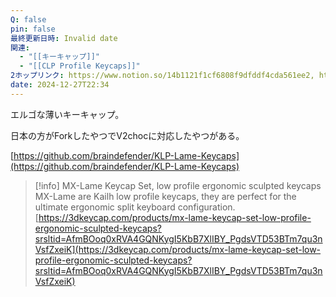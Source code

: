 ```yaml
---
Q: false
pin: false
最終更新日時: Invalid date
関連:
  - "[[キーキャップ]]"
  - "[[CLP Profile Keycaps]]"
2ホップリンク: https://www.notion.so/14b1121f1cf6808f9dfddf4cda561ee2, https://www.notion.so/1531121f1cf68026b820e4023086a2a0, https://www.notion.so/1641121f1cf68026a43ffcf7776531ba, https://www.notion.so/d7a36717a1b64ed98775fb7dc5b9e68f, https://www.notion.so/e8bbbf17289e428890843b5b7b141c83,https://www.notion.so/1531121f1cf68026b820e4023086a2a0, https://www.notion.so/7f66599e8a6c4c219e9bb986436c1ed1
date: 2024-12-27T22:34
---
```

エルゴな薄いキーキャップ。

日本の方がForkしたやつでV2chocに対応したやつがある。

  

[https://github.com/braindefender/KLP-Lame-Keycaps](https://github.com/braindefender/KLP-Lame-Keycaps)

  

> [!info] MX-Lame Keycap Set, low profile ergonomic sculpted keycaps  
> MX-Lame are Kailh low profile keycaps, they are perfect for the ultimate ergonomic split keyboard configuration.  
> [https://3dkeycap.com/products/mx-lame-keycap-set-low-profile-ergonomic-sculpted-keycaps?srsltid=AfmBOoq0xRVA4GQNKygI5KbB7XlIBY_PgdsVTD53BTm7qu3nVsfZxeiK](https://3dkeycap.com/products/mx-lame-keycap-set-low-profile-ergonomic-sculpted-keycaps?srsltid=AfmBOoq0xRVA4GQNKygI5KbB7XlIBY_PgdsVTD53BTm7qu3nVsfZxeiK)
